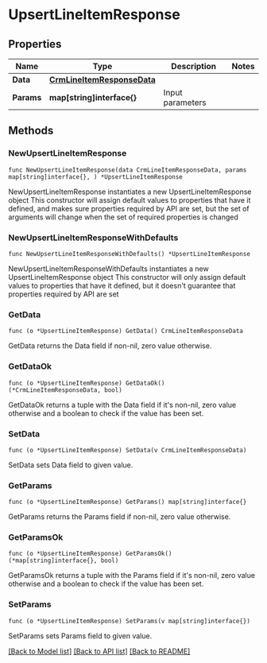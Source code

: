 # UpsertLineItemResponse

## Properties

Name | Type | Description | Notes
------------ | ------------- | ------------- | -------------
**Data** | [**CrmLineItemResponseData**](CrmLineItemResponseData.md) |  | 
**Params** | **map[string]interface{}** | Input parameters | 

## Methods

### NewUpsertLineItemResponse

`func NewUpsertLineItemResponse(data CrmLineItemResponseData, params map[string]interface{}, ) *UpsertLineItemResponse`

NewUpsertLineItemResponse instantiates a new UpsertLineItemResponse object
This constructor will assign default values to properties that have it defined,
and makes sure properties required by API are set, but the set of arguments
will change when the set of required properties is changed

### NewUpsertLineItemResponseWithDefaults

`func NewUpsertLineItemResponseWithDefaults() *UpsertLineItemResponse`

NewUpsertLineItemResponseWithDefaults instantiates a new UpsertLineItemResponse object
This constructor will only assign default values to properties that have it defined,
but it doesn't guarantee that properties required by API are set

### GetData

`func (o *UpsertLineItemResponse) GetData() CrmLineItemResponseData`

GetData returns the Data field if non-nil, zero value otherwise.

### GetDataOk

`func (o *UpsertLineItemResponse) GetDataOk() (*CrmLineItemResponseData, bool)`

GetDataOk returns a tuple with the Data field if it's non-nil, zero value otherwise
and a boolean to check if the value has been set.

### SetData

`func (o *UpsertLineItemResponse) SetData(v CrmLineItemResponseData)`

SetData sets Data field to given value.


### GetParams

`func (o *UpsertLineItemResponse) GetParams() map[string]interface{}`

GetParams returns the Params field if non-nil, zero value otherwise.

### GetParamsOk

`func (o *UpsertLineItemResponse) GetParamsOk() (*map[string]interface{}, bool)`

GetParamsOk returns a tuple with the Params field if it's non-nil, zero value otherwise
and a boolean to check if the value has been set.

### SetParams

`func (o *UpsertLineItemResponse) SetParams(v map[string]interface{})`

SetParams sets Params field to given value.



[[Back to Model list]](../README.md#documentation-for-models) [[Back to API list]](../README.md#documentation-for-api-endpoints) [[Back to README]](../README.md)


